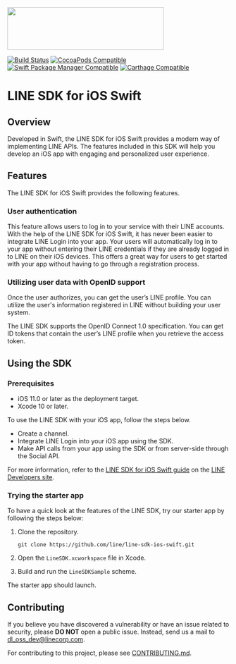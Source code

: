 <img src="https://raw.githubusercontent.com/line/line-sdk-ios-swift/assets/assets/sdklogo.png" width="355" height="97">

[![Build Status](https://travis-ci.org/line/line-sdk-ios-swift.svg?branch=master)](https://travis-ci.org/line/line-sdk-ios-swift)
[![CocoaPods Compatible](https://img.shields.io/cocoapods/v/LineSDKSwift.svg)](https://cocoapods.org/pods/LineSDKSwift)
[![Swift Package Manager Compatible](https://img.shields.io/badge/SPM-supported-DE5C43.svg?style=flat)](https://swift.org/package-manager/)
[![Carthage Compatible](https://img.shields.io/badge/Carthage-compatible-4BC51D.svg?style=flat)](https://github.com/Carthage/Carthage)

# LINE SDK for iOS Swift

## Overview

Developed in Swift, the LINE SDK for iOS Swift provides a modern way of implementing LINE APIs. The features included in this SDK will help you develop an iOS app with engaging and personalized user experience.

## Features

The LINE SDK for iOS Swift provides the following features.

### User authentication

This feature allows users to log in to your service with their LINE accounts. With the help of the LINE SDK for iOS Swift, it has never been easier to integrate LINE Login into your app. Your users will automatically log in to your app without entering their LINE credentials if they are already logged in to LINE on their iOS devices. This offers a great way for users to get started with your app without having to go through a registration process.

### Utilizing user data with OpenID support

Once the user authorizes, you can get the user’s LINE profile. You can utilize the user's information registered in LINE without building your user system.

The LINE SDK supports the OpenID Connect 1.0 specification. You can get ID tokens that contain the user’s LINE profile when you retrieve the access token.

## Using the SDK

### Prerequisites

* iOS 11.0 or later as the deployment target.
* Xcode 10 or later.

To use the LINE SDK with your iOS app, follow the steps below.

* Create a channel. 
* Integrate LINE Login into your iOS app using the SDK. 
* Make API calls from your app using the SDK or from server-side through the Social API. 

For more information, refer to the [LINE SDK for iOS Swift guide](https://developers.line.biz/en/docs/ios-sdk/swift/overview/) on the [LINE Developers site](https://developers.line.biz).

### Trying the starter app

To have a quick look at the features of the LINE SDK, try our starter app by following the steps below:

1. Clone the repository.

    ```git clone https://github.com/line/line-sdk-ios-swift.git```

2. Open the `LineSDK.xcworkspace` file in Xcode.

3. Build and run the `LineSDKSample` scheme.

The starter app should launch.

## Contributing

If you believe you have discovered a vulnerability or have an issue related to security, please **DO NOT** open a public issue. Instead, send us a mail to [dl_oss_dev@linecorp.com](mailto:dl_oss_dev@linecorp.com).

For contributing to this project, please see [CONTRIBUTING.md](https://github.com/line/line-sdk-ios-swift/blob/master/CONTRIBUTING.md).

